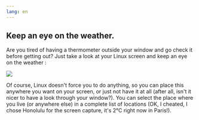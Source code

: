```yaml
---
lang: en
---
```





<h2>Keep an eye on the weather.</h2>

Are you tired of having a thermometer outside your window and go 
check it before getting out? Just take a look at your Linux screen and 
keep an eye on the weather :

<img src="Images/weather.png" />

Of course, Linux doesn't force you to do anything, so you can place 
this anywhere you want on your screen, or just not have it at all (after 
all, isn't it nicer to have a look through your window?). You can 
select the place where you live (or anywhere else) in a complete list of 
locations (OK, I cheated, I chose Honolulu for the screen capture, it's 
2°C right now in Paris!).




